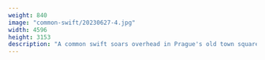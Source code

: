 ```yaml
---
weight: 840
image: "common-swift/20230627-4.jpg"
width: 4596
height: 3153
description: "A common swift soars overhead in Prague's old town square<br/>f/8.0, 1/800, 120.0 mm, iso400"
---
```

